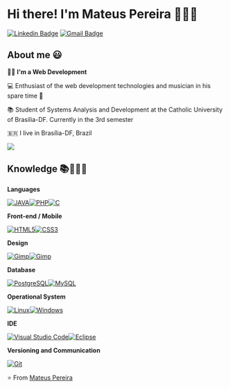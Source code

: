 
# Hi there! I'm Mateus Pereira 🧑🏾‍🦱
[![Linkedin Badge](https://img.shields.io/badge/-Mateus%20Pereira-6633cc?style=flat-square&logo=Linkedin&logoColor=white&link=https://www.linkedin.com/in/mateus-pereira-de-souza-moreira/)](https://www.linkedin.com/in/mateus-pereira-971946197/) [![Gmail Badge](https://img.shields.io/badge/-mateuusth14@gmail.com-6633cc?style=flat-square&logo=Gmail&logoColor=white&link=mailto:mateuusth14@gmail.com)](mailto:mateuusth14@gmail.com)  

## About me 😃

:man_technologist: <strong>I'm a Web Development</strong>

💻 Enthusiast of the web development technologies and musician in his spare time 🎸

📚  Student of Systems Analysis and Development at the Catholic University of Brasília-DF. Currently in the 3rd semester 

🇧🇷 I live in Brasília-DF, Brazil 

<img align='center' src="https://github-readme-stats.vercel.app/api?username=mateuspsm&show_icons=true">

## Knowledge 📚👨🏾‍💻

**Languages**

[![JAVA](https://img.shields.io/badge/-JAVA-C0C0C0?style=flat-square&logo=java&logoColor=white&link=https://github.com/mateuspsm/)](https://github.com/mateuspsm/)[![PHP](https://img.shields.io/badge/-PHP-836FFF?style=flat-square&logo=php&logoColor=white&link=https://github.com/mateuspsm/)](https://github.com/mateuspsm/)[![C](https://img.shields.io/badge/-1C1C1C?style=flat-square&logo=C&logoColor=white&link=https://github.com/mateuspsm/)](https://github.com/mateuspsm/)

**Front-end / Mobile**

[![HTML5](https://img.shields.io/badge/-HTML5-E34F26?style=flat-square&logo=html5&logoColor=white&link=https://github.com/mateuspsm/)](https://github.com/mateuspsm/)[![CSS3](https://img.shields.io/badge/-CSS3-1572B6?style=flat-square&logo=css3&link=https://github.com/mateuspsm/)](https://github.com/mateuspsm/)

**Design**

[![Gimp](https://img.shields.io/badge/-Gimp-D3D3D3?style=flat-square&logo=Gimp&link=https://github.com/mateuspsm/)](https://github.com/mateuspsm/)[![Gimp](https://img.shields.io/badge/-Inkscape-000000?style=flat-square&logo=Inkscape&link=https://github.com/mateuspsm/)](https://github.com/mateuspsm/)

**Database**

[![PostgreSQL](https://img.shields.io/badge/-PostgreSQL-336791?style=flat-square&logo=postgresql&link=https://github.com/mateuspsm/)](https://github.com/mateuspsm/)[![MySQL](https://img.shields.io/badge/-MySQL-a0c4db?style=flat-square&logo=mysql&link=https://github.com/mateuspsm/)](https://github.com/mateuspsm/)

**Operational System**

[![Linux](https://img.shields.io/badge/-Linux-333333?style=flat-square&logo=Linux&link=https://github.com/mateuspsm/)](https://github.com/mateuspsm/)[![Windows](https://img.shields.io/badge/-Windows-0078D6?style=flat-square&logo=Windows&link=https://github.com/mateuspsm/)](https://github.com/mateuspsm/)

**IDE**

[![Visual Studio Code](https://img.shields.io/badge/-Visual%20Studio%20Code-007ACC?style=flat-square&logo=VisualStudioCode&link=https://github.com/mateuspsm/)](https://github.com/mateuspsm/)[![Eclipse](https://img.shields.io/badge/-Eclipse-005589?style=flat-square&logo=eclipse&link=https://github.com/mateuspsm/)](https://github.com/mateuspsm/)

**Versioning and Communication**

[![Git](https://img.shields.io/badge/-Git-black?style=flat-square&logo=git&link=https://github.com/mateuspsm/)](https://github.com/mateuspsm/)

⭐️ From [Mateus Pereira](https://github.com/mateuspsm/)